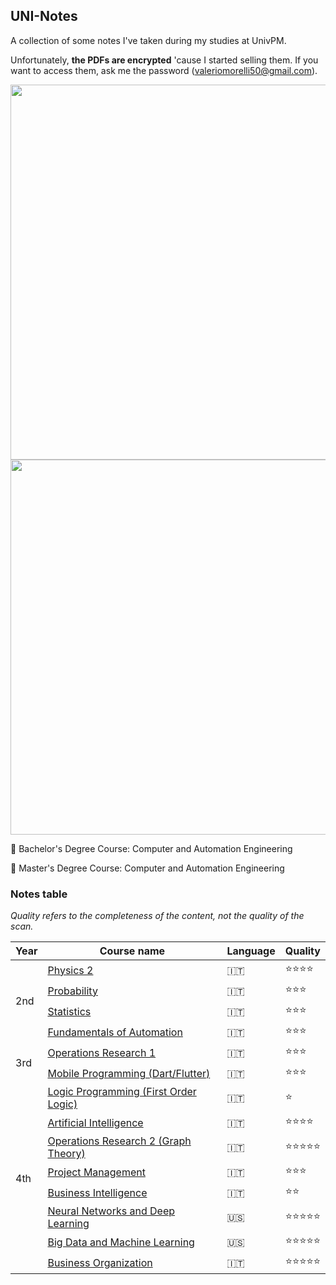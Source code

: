 ## UNI-Notes
A collection of some notes I've taken during my studies at UnivPM. 

Unfortunately, **the PDFs are encrypted** 'cause I started selling them. If you want to access them, ask me the password (valeriomorelli50@gmail.com).

<p align="center">
    <img width="600rem" src="https://github.com/user-attachments/assets/45304371-0d9c-42b4-9d2b-878d75c3ae2f"/>
    <img width="600rem" src="https://github.com/user-attachments/assets/120135b7-5bb0-46e0-96f3-ea9aaff009c0"/>
</p>

📙 Bachelor's Degree Course: Computer and Automation Engineering

📘 Master's Degree Course: Computer and Automation Engineering

### Notes table

*Quality refers to the completeness of the content, not the quality of the scan.*

<table>
    <thead>
        <tr>
            <th>Year</th>
            <th>Course name</th>
            <th>Language</th>
            <th>Quality</th>
        </tr>
    </thead>
    <tbody>
        <tr>
            <td rowspan="4">2nd</td>
            <td><a href="pdf/FISICA II.pdf">Physics 2</a></td>
            <td>🇮🇹</td>
            <td>⭐⭐⭐⭐</td>
        </tr>
        <tr>
            <td><a href="pdf/PROBABILITA.pdf">Probability</a></td>
            <td>🇮🇹</td>
            <td>⭐⭐⭐</td>
        </tr>
        <tr>
            <td><a href="pdf/STATISTICA.pdf">Statistics</a></td>
            <td>🇮🇹</td>
            <td>⭐⭐⭐</td>
        </tr>
        <tr>
            <td><a href="pdf/FONDAMENTI DI AUTOMATICA.pdf">Fundamentals of Automation</a></td>
            <td>🇮🇹</td>
            <td>⭐⭐⭐</td>
        </tr>
        <tr>
            <td rowspan="2">3rd</td>
            <td><a href="pdf/RO1.pdf">Operations Research 1</a></td>
            <td>🇮🇹</td>
            <td>⭐⭐⭐</td>
        </tr>
        <tr>
            <td><a href="pdf/PROG MOBILE.pdf">Mobile Programming (Dart/Flutter)</a></td>
            <td>🇮🇹</td>
            <td>⭐⭐⭐</td>
        </tr>
        <tr>
            <td rowspan="8">4th</td>
            <td><a href="pdf/AI - Programmazione logica.pdf">Logic Programming (First Order Logic)</a></td>
            <td>🇮🇹</td>
            <td>⭐</td>
        </tr>
        <tr>
            <td><a href="pdf/AI.pdf">Artificial Intelligence</a></td>
            <td>🇮🇹</td>
            <td>⭐⭐⭐⭐</td>
        </tr>
        <tr>
            <td><a href="pdf/RO2.pdf">Operations Research 2 (Graph Theory)</a></td>
            <td>🇮🇹</td>
            <td>⭐⭐⭐⭐⭐</td>
        </tr>
        <tr>
            <td><a href="pdf/ICT.pdf">Project Management</a></td>
            <td>🇮🇹</td>
            <td>⭐⭐⭐</td>
        </tr>
        <tr>
            <td><a href="pdf/ICT-Business Intelligence.pdf">Business Intelligence</a></td>
            <td>🇮🇹</td>
            <td>⭐⭐</td>
        </tr>
        <tr>
            <td><a href="pdf/DEEP LEARNING.pdf">Neural Networks and Deep Learning</a></td>
            <td>🇺🇸</td>
            <td>⭐⭐⭐⭐⭐</td>
        </tr>
        <tr>
            <td><a href="pdf/BIG DATA AND MACHINE LEARNING.pdf">Big Data and Machine Learning</a></td>
            <td>🇺🇸</td>
            <td>⭐⭐⭐⭐⭐</td>
        </tr>
        <tr>
            <td><a href="pdf/ORGANIZZAZIONE IMPRESA.pdf">Business Organization</a></td>
            <td>🇮🇹</td>
            <td>⭐⭐⭐⭐⭐</td>
        </tr>
    </tbody>
</table>
